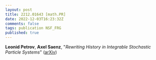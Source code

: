 ```yaml
---
layout: post
title: 2212.01643 [math.PR]
date: 2022-12-03T16:23:32Z
comments: false
tags: publication NSF_FRG
published: true
---
```


<b>Leonid Petrov</b>, <b>Axel Saenz</b>, "<i>Rewriting History in Integrable Stochastic Particle Systems</i>" ([arXiv](http://arxiv.org/abs/2212.01643v1))
